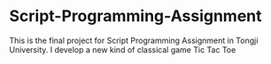 # Script-Programming-Assignment
This is the final project for Script Programming Assignment in Tongji University. I develop a new kind of classical game Tic Tac Toe
